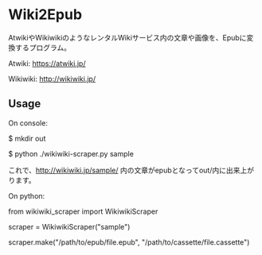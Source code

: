 # Wiki2Epub

AtwikiやWikiwikiのようなレンタルWikiサービス内の文章や画像を、Epubに変換するプログラム。

Atwiki:
https://atwiki.jp/

Wikiwiki:
http://wikiwiki.jp/

## Usage

On console:

$ mkdir out

$ python ./wikiwiki-scraper.py sample

これで、http://wikiwiki.jp/sample/ 内の文章がepubとなってout/内に出来上がります。

On python:

from wikiwiki_scraper import WikiwikiScraper

scraper = WikiwikiScraper("sample")

scraper.make("/path/to/epub/file.epub", "/path/to/cassette/file.cassette")
